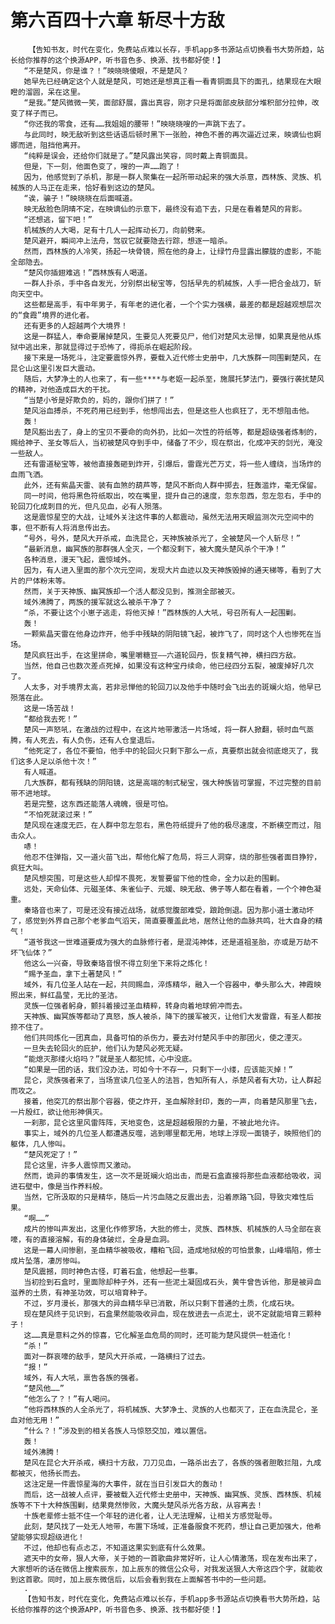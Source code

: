 # 第六百四十六章 斩尽十方敌
        【告知书友，时代在变化，免费站点难以长存，手机app多书源站点切换看书大势所趋，站长给你推荐的这个换源APP，听书音色多、换源、找书都好使！】
       “不是楚风，你是谁？！”映晓晓傻眼，不是楚风？
       她早先已经确定这个人就是楚风，可她还是想真正看一看青铜面具下的面孔，结果现在大眼瞪的溜圆，呆在这里。
       “是我。”楚风微微一笑，面部舒展，露出真容，刚才只是将面部皮肤部分堆积部分拉伸，改变了样子而已。
       “你还我的零食，还有……我姐姐的腰带！”映晓晓嗖的一声跳下去了。
       与此同时，映无敌听到这些话语后顿时黑下一张脸，神色不善的再次逼近过来，映谪仙也婀娜而进，阻挡他离开。
       “纯粹是误会，还给你们就是了。”楚风露出笑容，同时戴上青铜面具。
       但是，下一刻，他面色变了，嗖的一声……跑了！
       因为，他感觉到了杀机，那是一群人聚集在一起所带动起来的强大杀意，西林族、灵族、机械族的人马正在走来，恰好看到这边的楚风。
       “诶，骗子！”映晓晓在后面喊道。
       映无敌脸色阴晴不定，在映谪仙的示意下，最终没有追下去，只是在看着楚风的背影。
       “还想逃，留下吧！”
       机械族的人大喝，足有十几人一起挥动长刀，向前劈来。
       楚风避开，瞬间冲上法舟，驾驭它就要隐去行踪，想逐一暗杀。
       然而，西林族的人冷笑，扬起一块骨镜，照在他的身上，让绿竹舟显露出朦胧的虚影，不能全部隐去。
       “楚风你插翅难逃！”西林族有人喝道。
       一群人扑杀，手中各自发光，分别祭出秘宝等，包括早先的机械族，人手一把合金战刀，斩向天空中。
       这些都是高手，有中年男子，有年老的进化者，一个个实力强横，最差的都是超越观想层次的“食霞”境界的进化者。
       还有更多的人超越两个大境界！
       这是一群猛人，奉命要屠掉楚风，生要见人死要见尸，他们对楚风太忌惮，如果真是他从炼狱中逃出来，那就显得过于恐怖了，得扼杀在崛起阶段。
       接下来是一场死斗，注定要震惊外界，要载入近代修士史册中，几大族群一同围剿楚风，在昆仑山这里引发巨大震动。
       随后，大梦净土的人也来了，有一些****与老妪一起杀至，施展托梦法门，要强行袭扰楚风的精神，对他造成巨大的干扰。
       “当楚小爷是好欺负的，妈的，跟你们拼了！”
       楚风浴血搏杀，不死药用已经到手，他想闯出去，但是这些人也疯狂了，无不想阻击他。
       轰！
       楚风豁出去了，身上的宝贝不要命的向外扔，比如一次性的符纸等，都是超级强者炼制的，赐给神子、圣女等后人，当初被楚风夺到手中，储备了不少，现在祭出，化成冲天的剑光，淹没一些敌人。
       还有雷道秘宝等，被他直接轰砸到炸开，引爆后，雷霆光芒万丈，将一些人缠绕，当场炸的血雨飞洒。
       此外，还有紫晶天雷、装有血煞的葫芦等，楚风不断向人群中掷去，狂轰滥炸，毫无保留。
       同一时间，他将黑色符纸取出，咬在嘴里，提升自己的速度，忽东忽西，忽左忽右，手中的轮回刀化成刺目的光，但凡见血，必有人殒落。
       这是震惊星空的大战，让域外关注这件事的人都震动，虽然无法用天眼监测次元空间中的事，但不断有人将消息传出去。
       “号外，号外，楚风大开杀戒，血洗昆仑，天神族被杀光了，全被楚风一个人斩尽！”
       “最新消息，幽冥族的那群强人全灭，一个都没剩下，被大魔头楚风杀个干净！”
       各种消息，漫天飞起，震惊域外。
       因为，有人进入里面的那个次元空间，发现大片血迹以及天神族毁掉的通天梯等，看到了大片的尸体粉末等。
       然而，关于天神族、幽冥族却一个活人都没见到，推测全部被灭。
       域外沸腾了，两族的援军就这么被杀干净了？
       “杀，不要让这个小崽子逃走，将他灭掉！”西林族的人大吼，号召所有人一起围剿。
       轰！
       一颗紫晶天雷在他身边炸开，他手中残缺的阴阳镜飞起，被炸飞了，同时这个人也惨死在当场。
       楚风疯狂出手，在这里拼命，嘴里嚼糖豆——六道轮回丹，恢复精气神，横扫四方敌。
       当然，他自己也数次差点死掉，如果没有这种宝丹续命，他已经四分五裂，被废掉好几次了。
       人太多，对手境界太高，若非忌惮他的轮回刀以及他手中随时会飞出去的斑斓火焰，他早已殒落在此。
       这是一场苦战！
       “都给我去死！”
       楚风一声怒吼，在激战的过程中，在这片地带激活一片场域，将一群人掀翻，顿时血气蒸腾，有人死去，有人负伤，还有人仓皇退后。
       “他死定了，各位不要怕，他手中的轮回火只剩下那么一点，真要祭出就会彻底熄灭了，我们这多人足以杀他十次！”
       有人喊道。
       几大族群，都有残缺的阴阳镜，这是高端的制式秘宝，强大种族皆可掌握，不过完整的目前带不进地球。
       若是完整，这东西还能落人魂魄，很是可怕。
       “不怕死就滚过来！”
       楚风现在速度无匹，在人群中忽左忽右，黑色符纸提升了他的极尽速度，不断横空而过，阻击众人。
       哧！
       他忍不住弹指，又一道火苗飞出，帮他化解了危局，将三人洞穿，烧的那些强者面目狰狞，疯狂大叫。
       楚风想突围，可是这些人却悍不畏死，发誓要留下他的性命，全力以赴的围剿。
       远处，天命仙体、元磁圣体、朱雀仙子、元媛、映无敌、佛子等人都在看着，一个个神色凝重。
       秦珞音也来了，可是还没有接近战场，就感觉腹部难受，踉跄倒退。因为那小道士激动坏了，感觉到外界自己那个老爹血气滔天，简直要覆盖此地，居然让他的血脉共鸣，壮大自身的精气！
       “道爷我这一世难道要成为强大的血脉修行者，是混沌神体，还是道祖圣胎，亦或是万劫不坏飞仙体？”
       他这么一兴奋，导致秦珞音恨不得立刻坐下来将之炼化！
       “赐予圣血，拿下土著楚风！”
       域外，有几位圣人站在一起，共同赐血，淬炼精华，融入一个容器中，拳头那么大，神霞映照出来，鲜红晶莹，无比的圣洁。
       灵族一位强者躬身，颤抖着接过圣血精粹，转身向着地球俯冲而去。
       天神族、幽冥族等都动了真怒，族人被杀，降下的援军被灭，让他们大发雷霆，有圣人都按捺不住了。
       他们共同炼化一团真血，具备可怕的杀伤力，要去对付楚风手中的那团火，使之湮灭。
       一旦失去轮回火的庇护，他们认为楚风必死无疑。
       “能熄灭那缕火焰吗？”就是圣人都犯怵，心中没底。
       “如果是一团的话，我们没办法，可如今十不存一，只剩下一小缕，应该能灭掉！”
       昆仑，灵族强者来了，当场宣读几位圣人的法旨，告知所有人，杀楚风者有大功，让人群起而攻之。
       接着，他突兀的祭出那个容器，使之炸开，圣血解除封印，轰的一声，向着楚风那里飞去，一片殷红，欲让他形神俱灭。
       一刹那，昆仑这里风雷阵阵，天地变色，这是超越极限的力量，不被此地允许。
       事实上，域外的几位圣人都遭遇反噬，逃到哪里都无用，地球上浮现一面镜子，映照他们的躯体，几人惨叫。
       “楚风死定了！”
       昆仑这里，许多人震惊而又激动。
       然而，诡异的事情发生，这一次不是斑斓火焰出击，而是石盒直接将那些血液都给吸收，润进石壁中，像是当作养料般。
       当然，它所汲取的只是精华，随后一片污血随之反震出去，沿着原路飞回，导致灾难性后果。
       “啊……”
       成片的惨叫声发出，这里化作修罗场，大批的修士，灵族、西林族、机械族的人马全部在哀嚎，有的直接溶解，有的身体破烂，全身是血洞。
       这是一幕人间惨剧，圣血精华被吸收，糟粕飞回，造成地狱般的可怕景象，山峰塌陷，修士成片坠落，凄厉惨叫。
       楚风震撼，同时神色古怪，盯着石盒，他想起一些事。
       当初捡到石盒时，里面除却种子外，还有一些泥土凝固成石头，黄牛曾告诉他，那是被异血滋养的土质，有神圣功效，可以培育种子。
       不过，岁月漫长，那强大的异血精华早已消散，所以只剩下普通的土质，化成石块。
       现在楚风终于见识到，石盒果然能吸收异血，现在放进去一点泥土，说不定就能培育三颗种子！
       这……真是意料之外的惊喜，它化解圣血危局的同时，还可能为楚风提供一桩造化！
       “杀！”
       面对一群哀嚎的敌手，楚风大开杀戒，一路横扫了过去。
       “报！”
       域外，有人大吼，禀告各族的强者。
       “楚风他……”
       “他怎么了？！”有人喝问。
       “他将西林族的人全杀光了，将机械族、大梦净土、灵族的人也都灭了，正在血洗昆仑，圣血对他无用！”
       “什么？！”涉及到的相关各族人马惊怒交加，难以置信。
       轰！
       域外沸腾！
       楚风在昆仑大开杀戒，横扫十方敌，刀刀见血，一路杀出去了，各族的强者胆敢拦阻，九成都被灭，他扬长而去。
       这注定是一件震惊星海的大事件，就在当日引发巨大的轰动！
       而后，这一战被人点评，要被载入近代修士史册中，天神族、幽冥族、灵族、西林族、机械族等不下十大种族围剿，结果竟然惨败，大魔头楚风杀光各方敌，从容离去！
       十族老辈修士抵不住一个年轻的进化者，让人无法理解，让相关方感觉耻辱。
       此刻，楚风找了一处无人地带，布置下场域，正准备服食不死药，想让自己更加强大，他希望能够实现超级进化！
       不过，他却也有点忐忑，不知道这果实到底有什么效果。
       遮天中的女帝，狠人大帝，关于她的一首歌曲非常好听，让人心情激荡，现在发布出来了，大家想听的话在微信上搜索辰东，加上辰东的微信公众号，对我发送狠人大帝这四个字，就能收到这首歌。同时，加上辰东微信后，以后会看到我在上面解答书中的一些问题。
       .
       【告知书友，时代在变化，免费站点难以长存，手机app多书源站点切换看书大势所趋，站长给你推荐的这个换源APP，听书音色多、换源、找书都好使！】